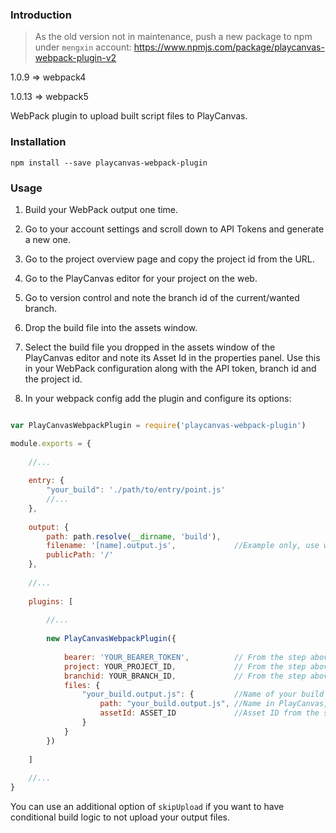 ### Introduction

> As the old version not in maintenance, push a new package to npm under `mengxin` account: 
> https://www.npmjs.com/package/playcanvas-webpack-plugin-v2


1.0.9 => webpack4

1.0.13 => webpack5

WebPack plugin to upload built script files to PlayCanvas. 

### Installation

```shell
npm install --save playcanvas-webpack-plugin
```

### Usage

1. Build your WebPack output one time.

2. Go to your account settings and scroll down to API Tokens and generate a new one.

2. Go to the project overview page and copy the project id from the URL.

3. Go to the PlayCanvas editor for your project on the web.

4. Go to version control and note the branch id of the current/wanted branch.

5. Drop the build file into the assets window.

6. Select the build file you dropped in the assets window of the PlayCanvas editor and note its
Asset Id in the properties panel.  Use this in your WebPack configuration along with 
the API token, branch id and the project id.

7. In your webpack config add the plugin and configure its options:


```javascript

var PlayCanvasWebpackPlugin = require('playcanvas-webpack-plugin')

module.exports = {
    
    //...
    
    entry: {
        "your_build": './path/to/entry/point.js'
        //...
    },
        
    output: {
        path: path.resolve(__dirname, 'build'),
        filename: '[name].output.js',             //Example only, use what you like
        publicPath: '/'
    },
        
    //...
    
    plugins: [
       
        //...
        
        new PlayCanvasWebpackPlugin({
            
            bearer: 'YOUR_BEARER_TOKEN',          // From the step above
            project: YOUR_PROJECT_ID,             // From the step above
            branchid: YOUR_BRANCH_ID,             // From the step above
            files: {
                "your_build.output.js": {         //Name of your build output
                    path: "your_build.output.js", //Name in PlayCanvas, normally the same
                    assetId: ASSET_ID             //Asset ID from the step above
                }
            }
        })
        
    ]
    
    //...
}

```

You can use an additional option of `skipUpload` if you want to have conditional build
logic to not upload your output files.
